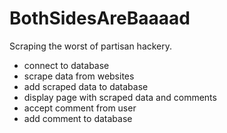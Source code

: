# BothSidesAreBaaaad
Scraping the worst of partisan hackery.


- connect to database
- scrape data from websites
- add scraped data to database
- display page with scraped data and comments
- accept comment from user
- add comment to database

